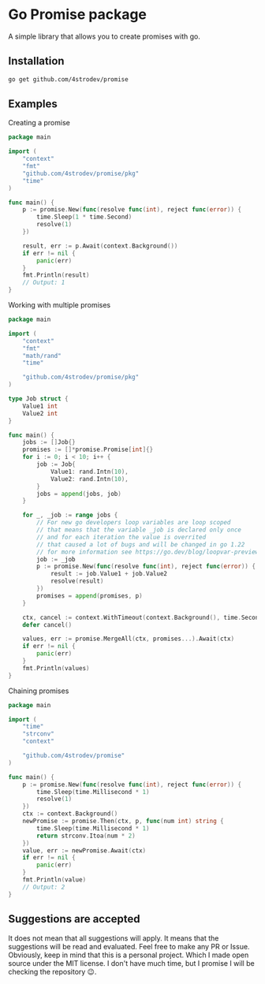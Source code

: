 # Go Promise package
A simple library that allows you to create promises with go.

## Installation

```sh
go get github.com/4strodev/promise
```

## Examples
Creating a promise
```go
package main

import (
	"context"
	"fmt"
	"github.com/4strodev/promise/pkg"
	"time"
)

func main() {
	p := promise.New(func(resolve func(int), reject func(error)) {
		time.Sleep(1 * time.Second)
		resolve(1)
	})

	result, err := p.Await(context.Background())
	if err != nil {
		panic(err)
	}
	fmt.Println(result)
	// Output: 1
}
```

Working with multiple promises
```go
package main

import (
	"context"
	"fmt"
	"math/rand"
	"time"

	"github.com/4strodev/promise/pkg"
)

type Job struct {
	Value1 int
	Value2 int
}

func main() {
	jobs := []Job{}
	promises := []*promise.Promise[int]{}
	for i := 0; i < 10; i++ {
		job := Job{
			Value1: rand.Intn(10),
			Value2: rand.Intn(10),
		}
		jobs = append(jobs, job)
	}

	for _, _job := range jobs {
		// For new go developers loop variables are loop scoped
		// that means that the variable _job is declared only once
		// and for each iteration the value is overrited
		// that caused a lot of bugs and will be changed in go 1.22
		// for more information see https://go.dev/blog/loopvar-preview
		job := _job
		p := promise.New(func(resolve func(int), reject func(error)) {
			result := job.Value1 + job.Value2
			resolve(result)
		})
		promises = append(promises, p)
	}

	ctx, cancel := context.WithTimeout(context.Background(), time.Second)
	defer cancel()

	values, err := promise.MergeAll(ctx, promises...).Await(ctx)
	if err != nil {
		panic(err)
	}
	fmt.Println(values)
}
```

Chaining promises
```go
package main

import (
    "time"
    "strconv"
    "context"

    "github.com/4strodev/promise"
)

func main() {
	p := promise.New(func(resolve func(int), reject func(error)) {
		time.Sleep(time.Millisecond * 1)
		resolve(1)
	})
	ctx := context.Background()
	newPromise := promise.Then(ctx, p, func(num int) string {
		time.Sleep(time.Millisecond * 1)
		return strconv.Itoa(num * 2)
	})
	value, err := newPromise.Await(ctx)
	if err != nil {
		panic(err)
	}
	fmt.Println(value)
	// Output: 2
}
```

## Suggestions are accepted
It does not mean that all suggestions will apply. It means that the suggestions will be
read and evaluated. Feel free to make any PR or Issue. Obviously, keep in mind that this is a personal project.
Which I made open source under the MIT license. I don't have much time, but I promise I will be
checking the repository 😉.


